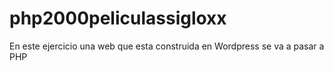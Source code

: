 # php2000peliculassigloxx
En este ejercicio una web que esta construida en Wordpress se va a pasar a PHP
